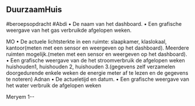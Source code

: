 ## DuurzaamHuis
#beroepsopdracht
#Abdi 
•	De naam van het dashboard.
•	Een grafische weergave van het gas verbruikde afgelopen weken.

MO 
•	De actuele lichtsterkte in een ruimte: slaapkamer, klaslokaal, kantoor(meten met een sensor en weergeven op het dashboard). Meerdere ruimten mogelijk.(meten met een sensor en weergeven op het dashboard).
•	Een grafische weergave van de het stroomverbruik de afgelopen weken huishouden1, huishouden 2, huishouden 3.(gegevens zelf verzamelen doorgedurende enkele weken de energie meter af te lezen en de gegevens te noteren)
Adnan
•	De actueletijd en datum.
•	Een grafische weergave van het water verbruik de afgelopen weken

Meryem
1--
